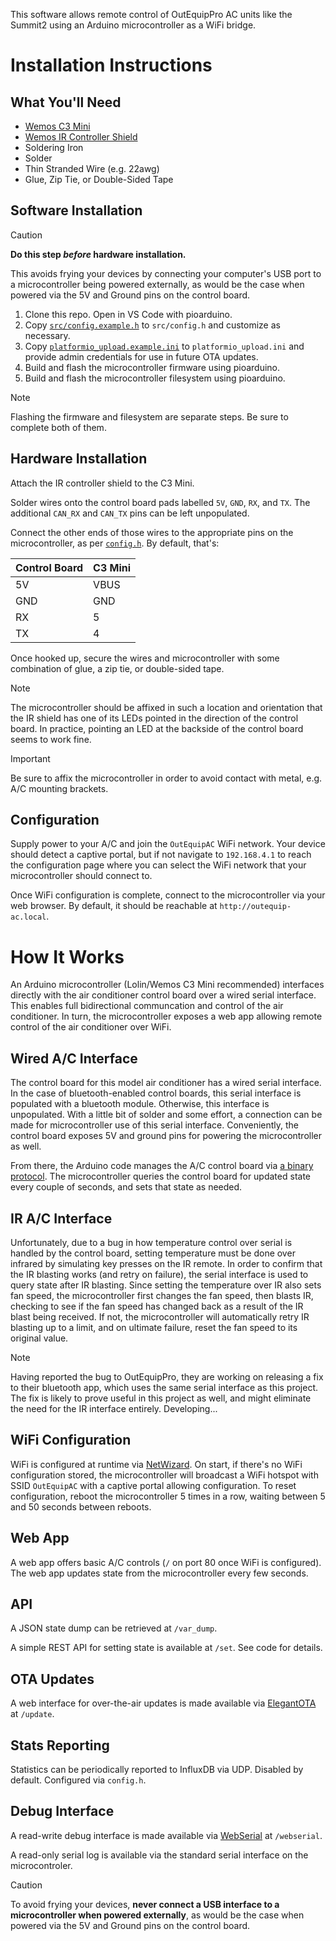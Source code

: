 This software allows remote control of OutEquipPro AC units like the Summit2 using an Arduino microcontroller as a WiFi bridge.

# Installation Instructions

## What You'll Need

- [Wemos C3 Mini](https://www.wemos.cc/en/latest/c3/c3_mini.html)
- [Wemos IR Controller Shield](https://www.wemos.cc/en/latest/d1_mini_shield/ir.html)
- Soldering Iron
- Solder
- Thin Stranded Wire (e.g. 22awg)
- Glue, Zip Tie, or Double-Sided Tape

## Software Installation

> [!CAUTION]
> **Do this step _before_ hardware installation.**
>
> This avoids frying your devices by connecting your computer's USB port to a microcontroller being powered externally, as would be the case when powered via the 5V and Ground pins on the control board.

1. Clone this repo. Open in VS Code with pioarduino.
1. Copy [`src/config.example.h`](src/config.example.h) to `src/config.h` and customize as necessary.
1. Copy [`platformio_upload.example.ini`](platformio_upload.example.ini) to `platformio_upload.ini` and provide admin credentials for use in future OTA updates.
1. Build and flash the microcontroller firmware using pioarduino.
1. Build and flash the microcontroller filesystem using pioarduino.

> [!NOTE]
> Flashing the firmware and filesystem are separate steps. Be sure to complete both of them.

## Hardware Installation

Attach the IR controller shield to the C3 Mini.

Solder wires onto the control board pads labelled `5V`, `GND`, `RX`, and `TX`. The additional `CAN_RX` and `CAN_TX` pins can be left unpopulated.

Connect the other ends of those wires to the appropriate pins on the microcontroller, as per [`config.h`](src/config.example.h). By default, that's:

| Control Board | C3 Mini |
| ------------- | ------- |
| 5V            | VBUS    |
| GND           | GND     |
| RX            | 5       |
| TX            | 4       |

Once hooked up, secure the wires and microcontroller with some combination of glue, a zip tie, or double-sided tape.

> [!NOTE]
> The microcontroller should be affixed in such a location and orientation that the IR shield has one of its LEDs pointed in the direction of the control board. In practice, pointing an LED at the backside of the control board seems to work fine.

> [!IMPORTANT]
> Be sure to affix the microcontroller in order to avoid contact with metal, e.g. A/C mounting brackets.

## Configuration

Supply power to your A/C and join the `OutEquipAC` WiFi network. Your device should detect a captive portal, but if not navigate to `192.168.4.1` to reach the configuration page where you can select the WiFi network that your microcontroller should connect to.

Once WiFi configuration is complete, connect to the microcontroller via your web browser. By default, it should be reachable at `http://outequip-ac.local`.

# How It Works

An Arduino microcontroller (Lolin/Wemos C3 Mini recommended) interfaces directly with the air conditioner control board over a wired serial interface. This enables full bidirectional communcation and control of the air conditioner. In turn, the microcontroller exposes a web app allowing remote control of the air conditioner over WiFi.

## Wired A/C Interface

The control board for this model air conditioner has a wired serial interface. In the case of bluetooth-enabled control boards, this serial interface is populated with a bluetooth module. Otherwise, this interface is unpopulated. With a little bit of solder and some effort, a connection can be made for microcontroller use of this serial interface. Conveniently, the control board exposes 5V and ground pins for powering the microcontroller as well.

From there, the Arduino code manages the A/C control board via [a binary protocol](protocol.md). The microcontroller queries the control board for updated state every couple of seconds, and sets that state as needed.

## IR A/C Interface

Unfortunately, due to a bug in how temperature control over serial is handled by the control board, setting temperature must be done over infrared by simulating key presses on the IR remote. In order to confirm that the IR blasting works (and retry on failure), the serial interface is used to query state after IR blasting. Since setting the temperature over IR also sets fan speed, the microcontroller first changes the fan speed, then blasts IR, checking to see if the fan speed has changed back as a result of the IR blast being received. If not, the microcontroller will automatically retry IR blasting up to a limit, and on ultimate failure, reset the fan speed to its original value.

> [!NOTE]
> Having reported the bug to OutEquipPro, they are working on releasing a fix to their bluetooth app, which uses the same serial interface as this project. The fix is likely to prove useful in this project as well, and might eliminate the need for the IR interface entirely. Developing...

## WiFi Configuration

WiFi is configured at runtime via [NetWizard](https://github.com/ayushsharma82/NetWizard). On start, if there's no WiFi configuration stored, the microcontroller will broadcast a WiFi hotspot with SSID `OutEquipAC` with a captive portal allowing configuration. To reset configuration, reboot the microcontroller 5 times in a row, waiting between 5 and 50 seconds between reboots.

## Web App

A web app offers basic A/C controls (`/` on port 80 once WiFi is configured). The web app updates state from the microcontroller every few seconds.

## API

A JSON state dump can be retrieved at `/var_dump`.

A simple REST API for setting state is available at `/set`. See code for details.

## OTA Updates

A web interface for over-the-air updates is made available via [ElegantOTA](https://github.com/ayushsharma82/ElegantOTA) at `/update`.

## Stats Reporting

Statistics can be periodically reported to InfluxDB via UDP. Disabled by default. Configured via `config.h`.

## Debug Interface

A read-write debug interface is made available via [WebSerial](https://github.com/ayushsharma82/WebSerial) at `/webserial`.

A read-only serial log is available via the standard serial interface on the microcontroler.

> [!CAUTION]
> To avoid frying your devices, **never connect a USB interface to a microcontroller when powered externally**, as would be the case when powered via the 5V and Ground pins on the control board.
